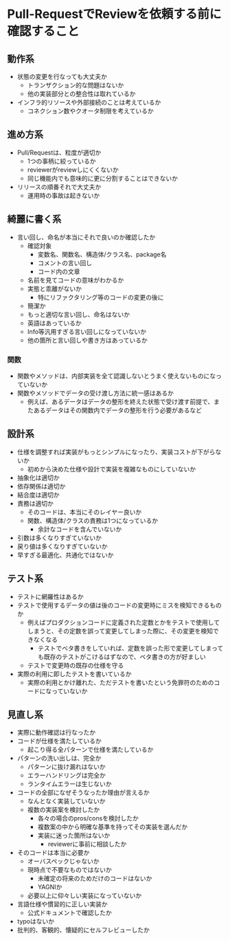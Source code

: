 # Pull-RequestでReviewを依頼する前に確認すること

## 動作系

- 状態の変更を行なっても大丈夫か
    - トランザクション的な問題はないか
    - 他の実装部分との整合性は取れているか
- インフラ的リソースや外部接続のことは考えているか
    - コネクション数やクオータ制限を考えているか

## 進め方系

- Pull/Requestは、粒度が適切か
    - 1つの事柄に絞っているか
    - reviewerがreviewしにくくないか
    - 同じ機能内でも意味的に更に分割することはできないか
- リリースの順番それで大丈夫か
    - 運用時の事故は起きないか

## 綺麗に書く系

- 言い回し、命名が本当にそれで良いのか確認したか
    - 確認対象
        - 変数名、関数名、構造体/クラス名、package名
        - コメントの言い回し
        - コード内の文章
    - 名前を見てコードの意味がわかるか
    - 実態と乖離がないか
        - 特にリファクタリング等のコードの変更の後に
    - 簡潔か
    - もっと適切な言い回し、命名はないか
    - 英語はあっているか
    - Info等汎用すぎる言い回しになっていないか
    - 他の箇所と言い回しや書き方はあっているか
    
### 関数

- 関数やメソッドは、内部実装を全て認識しないとうまく使えないものになっていないか
- 関数やメソッドでデータの受け渡し方法に統一感はあるか
    - 例えば、あるデータはデータの整形を終えた状態で受け渡す前提で、またあるデータはその関数内でデータの整形を行う必要があるなど


## 設計系
- 仕様を調整すれば実装がもっとシンプルになったり、実装コストが下がらないか
    - 初めから決めた仕様や設計で実装を複雑なものにしていないか
- 抽象化は適切か
- 依存関係は適切か
- 結合度は適切か
- 責務は適切か
    - そのコードは、本当にそのレイヤー良いか
    - 関数、構造体/クラスの責務は1つになっているか
        - 余計なコードを含んでいないか
- 引数は多くなりすぎていないか
- 戻り値は多くなりすぎていないか
- 早すぎる最適化、共通化ではないか

## テスト系

- テストに網羅性はあるか
- テストで使用するデータの値は後のコードの変更時にミスを検知できるものか
    - 例えばプロダクションコードに定義された定数とかをテストで使用してしまうと、その定数を誤って変更してしまった際に、その変更を検知できなくなる
        - テストでベタ書きをしていれば、定数を誤った形で変更してしまっても既存のテストがこけるはずなので、ベタ書きの方が好ましい
    - テストで変更時の既存の仕様を守る
- 実際の利用に即したテストを書いているか
    - 実際の利用とかけ離れた、ただテストを書いたという免罪符のためのコードになっていないか

## 見直し系

- 実際に動作確認は行なったか
- コードが仕様を満たしているか
    - 起こり得る全パターンで仕様を満たしているか
- パターンの洗い出しは、完全か
    - パターンに抜け漏れはないか
    - エラーハンドリングは完全か
    - ランタイムエラーは生じないか
- コードの全部になぜそうなったか理由が言えるか
    - なんとなく実装していないか
    - 複数の実装案を検討したか
        - 各々の場合のpros/consを検討したか
        - 複数案の中から明確な基準を持ってその実装を選んだか
        - 実装に迷った箇所はないか
            - reviewerに事前に相談したか
- そのコードは本当に必要か
    - オーバスペックじゃないか
    - 現時点で不要なものではないか
        - 未確定の将来のためだけのコードはないか
        - YAGNIか
    - 必要以上に仰々しい実装になっていないか
- 言語仕様や慣習的に正しい実装か
    - 公式ドキュメントで確認したか
- typoはないか
- 批判的、客観的、懐疑的にセルフレビューしたか

    
